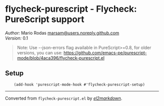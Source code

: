 # flycheck-purescript - Flycheck: PureScript support

*Author:* Mario Rodas <marsam@users.noreply.github.com><br>
*Version:* 0.1<br>

> Note: Use --json-errors flag available in PureScript>=0.8, for older
> versions, you can use: https://github.com/emacs-pe/purescript-mode/blob/4aca396/flycheck-purescript.el

## Setup

        (add-hook 'purescript-mode-hook #'flycheck-purescript-setup)


---
Converted from `flycheck-purescript.el` by [*el2markdown*](https://github.com/Lindydancer/el2markdown).
